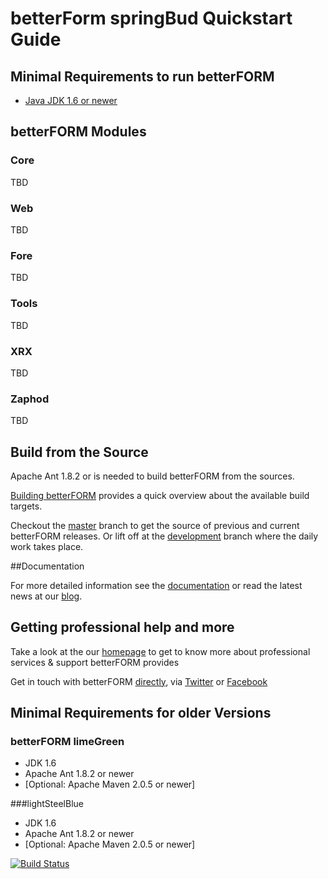 # betterForm springBud Quickstart Guide


## Minimal Requirements to run betterFORM  

   * [Java JDK 1.6 or newer](http://www.oracle.com/technetwork/java/javase/downloads/index.html)


## betterFORM Modules

### Core
TBD
### Web
TBD
### Fore
TBD
### Tools
TBD
### XRX
TBD
### Zaphod
TBD

## Build from the Source  

Apache Ant 1.8.2 or is needed to build betterFORM from the sources. 

[Building betterFORM](http://betterform.wordpress.com/building-betterform/) provides a quick overview about the available build targets. 

Checkout the [master](https://github.com/betterFORM/betterFORM) branch to get the source of previous and current betterFORM releases. Or lift off at the [development](https://github.com/betterFORM/betterFORM/tree/development) branch where the daily work takes place.

##Documentation

For more detailed information see the [documentation](http://betterform.wordpress.com/documentation/) or read the latest news at our [blog](http://betterform.wordpress.com).

## Getting professional help and more
Take a look at the our [homepage](http://www.betterform.de) to get to know more about professional services & support betterFORM provides

Get in touch with betterFORM [directly](http://www.betterform.de/en/whoweare.html), via [Twitter](https://twitter.com/betterform2010) or [Facebook](http://www.facebook.com/pages/betterFORM/110961888926581)

## Minimal Requirements for older Versions

### betterFORM limeGreen
   * JDK 1.6
   * Apache Ant 1.8.2 or newer
   * [Optional: Apache Maven 2.0.5 or newer]

###lightSteelBlue
   * JDK 1.6
   * Apache Ant 1.8.2 or newer
   * [Optional: Apache Maven 2.0.5 or newer]
    
   
[![Build Status](https://travis-ci.org/betterFORM/betterFORM.png?branch=master,development)](https://travis-ci.org/betterFORM/betterFORM)
